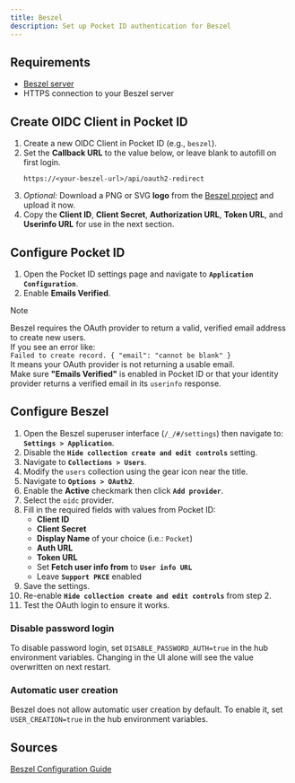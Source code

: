 ```yaml
---
title: Beszel
description: Set up Pocket ID authentication for Beszel
---
```


## Requirements

- [Beszel server](https://www.beszel.dev/guide/oauth)
- HTTPS connection to your Beszel server

## Create OIDC Client in Pocket ID

1. Create a new OIDC Client in Pocket ID (e.g., `beszel`).
2. Set the **Callback URL** to the value below, or leave blank to autofill on first login.
   ```
   https://<your-beszel-url>/api/oauth2-redirect
   ```
3. _Optional:_ Download a PNG or SVG **logo** from the [Beszel project](https://github.com/henrygd/beszel) and upload it now.
4. Copy the **Client ID**, **Client Secret**, **Authorization URL**, **Token URL**, and **Userinfo URL** for use in the next section.

## Configure Pocket ID

1. Open the Pocket ID settings page and navigate to **`Application Configuration`**.
2. Enable **Emails Verified**.

> [!NOTE]
> Beszel requires the OAuth provider to return a valid, verified email address to create new users.  
> If you see an error like:  
> `Failed to create record. { "email": "cannot be blank" }`  
> It means your OAuth provider is not returning a usable email.  
> Make sure **"Emails Verified"** is enabled in Pocket ID or that your identity provider returns a verified email in its `userinfo` response.

## Configure Beszel

1. Open the Beszel superuser interface (`/_/#/settings`) then navigate to: **`Settings > Application`**.
2. Disable the **`Hide collection create and edit controls`** setting.
3. Navigate to **`Collections > Users`**.
4. Modify the `users` collection using the gear icon near the title.
5. Navigate to **`Options > OAuth2`**.
6. Enable the **Active** checkmark then click **`Add provider`**.
7. Select the `oidc` provider.
8. Fill in the required fields with values from Pocket ID:
   - **Client ID**
   - **Client Secret**
   - **Display Name** of your choice (i.e.: `Pocket`)
   - **Auth URL**
   - **Token URL**
   - Set **Fetch user info from** to **`User info URL`**
   - Leave **`Support PKCE`** enabled
9. Save the settings.
10. Re-enable **`Hide collection create and edit controls`** from step 2.
11. Test the OAuth login to ensure it works.

### Disable password login

To disable password login, set `DISABLE_PASSWORD_AUTH=true` in the hub environment variables. Changing in the UI alone will see the value overwritten on next restart.

### Automatic user creation

Beszel does not allow automatic user creation by default. To enable it, set `USER_CREATION=true` in the hub environment variables.

## Sources

[Beszel Configuration Guide](https://www.beszel.dev/guide/oauth)
